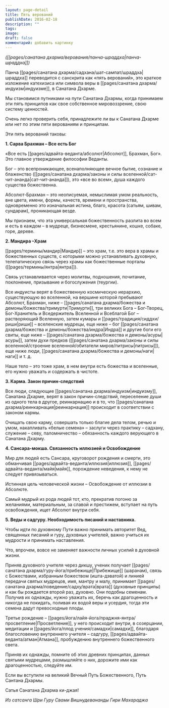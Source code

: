```yaml
---
layout: page-detail
title: Пять верований
publishDate: 2016-02-18
description: ""
tags: 
image: 
draft: false
комментарий: добавить картинку
---
```


_([[pages/санатана дхарма/верования/панча-шраддха|панча-шраддха]])_

Панча [[pages/санатана дхарма/садхана/шат-сампат/шраддха|шраддха]] переводится с санскрита как «пять верований», это краткое изложение катехизиса или символа веры в [[pages/санатана дхарма/индуизм|индуизме]], в Санатана Дхарме.

Мы становимся путниками на пути Санатана Дхармы, когда принимаем эти пять принципов как свое собственное мировоззрение, свою систему ценностей.

Очень легко проверить себя, принадлежите ли вы к Санатана Дхарме или нет по этим пяти верованиям и принципам.

Эти пять верований таковы:

**1\. Сарва Брахман – Все есть Бог**

«Все есть [[pages/адвайта-веданта/абсолют|Абсолют]], Брахман, Бог». Это главное утверждение философии Веданты.

Бог – это всепроникающее, всенаполняющее вечное бытие, сознание и блаженство ([[pages/санатана дхарма/законы и силы вселенной/сат-чит-ананда|сат-чит-ананда]]), это «все во всем», душа каждого существа божественна.

Абсолют-Брахман – это неописуемая, немыслимая умом реальность, вне цвета, имени, формы, качеств, времени и пространства, одновременно это изначальная истина, благо, красота (сатьям, шивам, сундарам), проникающая везде.

Мы признаем, что эта универсальная божественность разлита во всем и есть в каждом – в мудреце, бизнесмене, крестьянине, кошке, собаке, горе, дереве.

**2\. Мандира –Храм**

[[pages/термины/мандир|Мандир]] – это храм, т.е. это вера в храмы и божественных существ, с которыми можно устанавливать духовную, телепатическую связь через храмы как божественные порталы ([[pages/термины/янтра|янтра]]).

Связь устанавливается через молитвы, подношения, почитание, поклонение, призывание и богослужения (теургии).

Все индуисты верят в божественную космическую иерархию, существующую во вселенной, на вершине которой пребывают Абсолют, Брахман, ниже – [[pages/санатана дхарма/божества и демоны/божества/тримурти|Тримурти]], три великих Бога – Бог-Творец, Бог-Хранитель и Вседержитель Вселенной и Всеблагой Бог – растворяющий Вселенную, затем кумары и [[pages/традиция/сиддхи/риши|риши]] – вселенские мудрецы, еще ниже – бог [[pages/санатана дхарма/божества и демоны/божества/индра|Индра]] и другие боги его свиты, еще ниже – [[pages/санатана дхарма/божества и демоны/асуры|асуры]], затем духи предков ([[pages/санатана дхарма/законы и силы вселенной/строение вселенной/обитатели миров/питрисы|питрисы]]), еще ниже люди, [[pages/санатана дхарма/божества и демоны/наги|наги]] и т. д.

Наше тело – это тоже храм, в нем внутри есть божества и вселенные, его нужно уважать и содержать в чистоте.

**3\. Карма. Закон причин-следствий**

Все люди, следующие [[pages/санатана дхарма/индуизм|индуизму]], Санатана Дхарме, верят в закон причин-следствий, переселение души из одного тела в другое, реинкарнацию и в то, что [[pages/санатана дхарма/реинкарнация|реинкарнация]] происходит в соответствии с законом кармы.

Очищать свою карму, совершать только благие дела телом, речью и умом, накапливать «белые семена» – заслуги через практику – садхану, служение – севу, паломничество – обязанность каждого верующего в Санатана Дхарму.

**4\. Сансара-мокша. Связанность иллюзией и Освобождение**

Мир для людей есть Сансара, круговорот рождения и смерти, это обманчивая [[pages/адвайта-веданта/иллюзия|иллюзия]], [[pages/адвайта-веданта/майя|майя]], порождение неведения, к нему не следует привязываться.

Истинная цель человеческой жизни – Освобождение от иллюзии в Абсолюте. 

Самый мудрый из рода людей тот, кто, прекратив погоню за желаниями, материальным, за славой и престижем, вступает на путь освобождения, ищет Абсолют внутри себя.

**5\. Веды и садгуру. Необходимость писаний и наставника.**

Чтобы идти по духовному Пути важно принимать авторитет Вед, священных писаний и гуру, духовных учителей, важно учиться их мудрости и принимать наставления.

Что, впрочем, вовсе не заменяет важности личных усилий в духовной жизни.

Приняв духовного учителя через дикшу, ученик получает [[pages/санатана дхарма/гуру-йога/прибежище|Прибежище]] (шаранам), связь с Божествами, избранным божеством (ишта-дэватой) и линией передачи святых мудрецов, имя, мантру и малу, принимает [[pages/санатана дхарма/поведение/садху/врата|врата]] (духовные принципы) и как бы рождается второй раз, духовно. Они подобны семенам. Получив их однажды, нужно уважать их, беречь как драгоценность и никогда не покидать, поливая их водой веры и усердия, тогда эти семена дадут превосходные плоды.

Третье рождение – [[pages/йога/лайя-йога/праджня-янтра/просветление|Просветление]], у него происходит внутри, в созерцании, медитации и [[pages/йога/плод учения/самадхи|самадхи]], благодаря благословению внутреннего учителя – садгуру, [[pages/адвайта-веданта/атман|Атмана]], пробуждению внутреннего божественного света.

Приняв их однажды, помните об этих древних принципах, данных святыми мудрецами, размышляйте о них, дорожите ими как драгоценностью, следуйте им.

Если вы вступили на великий Вечный Путь Божественного, Путь Сантана Дхармы.

Сатья Санатана Дхарма ки-джая!

*Из сатсанга Шри Гуру Свами Вишнудевананды Гири Махараджа*

